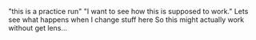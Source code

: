 "this is a practice run"
"I want to see how this is supposed to work."
Lets see what happens when I change stuff here
So this might actually work without get lens...